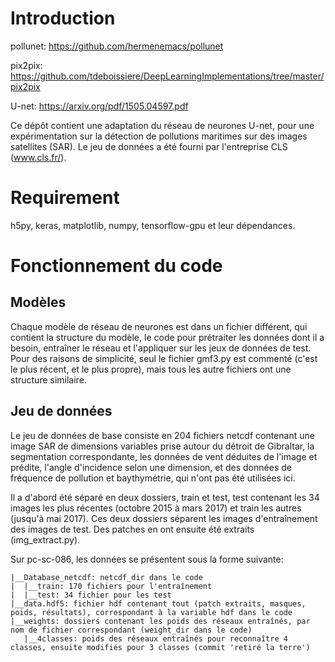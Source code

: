 # Introduction
pollunet: https://github.com/hermenemacs/pollunet

pix2pix: https://github.com/tdeboissiere/DeepLearningImplementations/tree/master/pix2pix

U-net: https://arxiv.org/pdf/1505.04597.pdf


Ce dépôt contient une adaptation du réseau de neurones U-net, pour une expérimentation sur la détection de pollutions maritimes sur des images satellites (SAR).
Le jeu de données a été fourni par l'entreprise CLS (www.cls.fr/).

# Requirement

h5py, keras, matplotlib, numpy, tensorflow-gpu et leur dépendances.

# Fonctionnement du code

## Modèles

Chaque modèle de réseau de neurones est dans un fichier différent, qui contient la structure du modèle, le code pour prétraiter les données dont il a besoin, entraîner le réseau et l'appliquer sur les jeux de données de test.
Pour des raisons de simplicité, seul le fichier gmf3.py est commenté (c'est le plus récent, et le plus propre), mais tous les autre fichiers ont une structure similaire.

## Jeu de données

Le jeu de données de base consiste en 204 fichiers netcdf contenant une image SAR de dimensions variables prise autour du détroit de Gibraltar, la segmentation correspondante, les données de vent déduites de l'image et prédite, l'angle d'incidence selon une dimension, et des données de fréquence de pollution et  baythymétrie, qui n'ont pas été utilisées ici.

Il a d'abord été séparé en deux dossiers, train et test, test contenant les 34 images les plus récentes (octobre 2015 à mars 2017) et train les autres (jusqu'à mai 2017). Ces deux dossiers séparent les images d'entraînement des images de test. Des patches en ont ensuite été extraits (img_extract.py).

Sur pc-sc-086, les données se présentent sous la forme suivante:
```
|__Database_netcdf: netcdf_dir dans le code
|  |__train: 170 fichiers pour l'entraînement
|  |__test: 34 fichier pour les test
|__data.hdf5: fichier hdf contenant tout (patch extraits, masques, poids, résultats), correspondant à la variable hdf dans le code
|__weights: dossiers contenant les poids des réseaux entraînés, par nom de fichier correspondant (weight_dir dans le code)
   |__4classes: poids des réseaux entraînés pour reconnaître 4 classes, ensuite modifiés pour 3 classes (commit 'retiré la terre')
```




